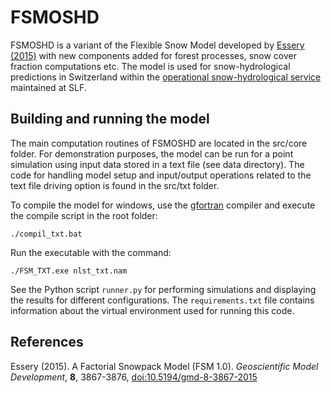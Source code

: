 # FSMOSHD

FSMOSHD is a variant of the Flexible Snow Model developed by [Essery (2015)](#Essery2015) with new components added for 
forest processes, snow cover fraction computations etc. The model is used for snow-hydrological predictions in Switzerland
within the [operational snow-hydrological service](https://www.slf.ch/en/snow/snow-as-a-water-resource/snow-hydrological-forecasting.html) maintained at SLF.

## Building and running the model

The main computation routines of FSMOSHD are located in the src/core folder. For demonstration purposes, the model
can be run for a point simulation using input data stored in a text file (see data directory). The code for handling model setup and input/output operations related to the text file driving option is found in the src/txt folder.

To compile the model for windows, use the [gfortran](https://gcc.gnu.org/wiki/GFortran) compiler and execute the compile script in the root folder:

`./compil_txt.bat`

Run the executable with the command:

`./FSM_TXT.exe nlst_txt.nam`

See the Python script `runner.py` for performing simulations and displaying the results for different configurations. The `requirements.txt` file contains information about the virtual environment used for running this code.

## References

<a name="Essery2015"></a> Essery (2015). A Factorial Snowpack Model (FSM 1.0). *Geoscientific Model Development*, **8**, 3867-3876, [doi:10.5194/gmd-8-3867-2015](http://www.geosci-model-dev.net/8/3867/2015/)
